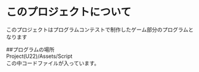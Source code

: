 # このプロジェクトについて
このプロジェクトはプログラムコンテストで制作したゲーム部分のプログラムとなります

##プログラムの場所  
Project(U22)/Assets/Script  
この中コードファイルが入っています。

